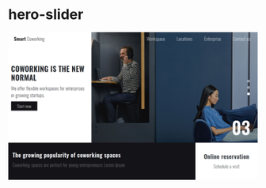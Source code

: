 # hero-slider

![hero-slider](https://github.com/JoaoMaiaa/hero-slider/blob/main/assets/img/hero-slider.jpg)
